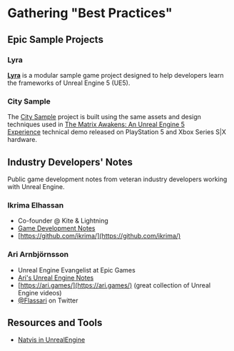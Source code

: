 # Gathering "Best Practices"

## Epic Sample Projects

### Lyra

[**Lyra**](https://docs.unrealengine.com/5.1/en-US/lyra-sample-game-in-unreal-engine/) is a modular sample game project designed to help developers learn the frameworks of Unreal Engine 5 (UE5).

### City Sample

The [City Sample](https://docs.unrealengine.com/5.0/en-US/city-sample-project-unreal-engine-demonstration) project is built using the same assets and design techniques used in [The Matrix Awakens: An Unreal Engine 5 Experience](https://www.unrealengine.com/wakeup) technical demo released on PlayStation 5 and Xbox Series S|X hardware.

## Industry Developers' Notes

Public game development notes from veteran industry developers working with Unreal Engine.

### Ikrima Elhassan

- Co-founder @ Kite & Lightning
- [Game Development Notes](https://ikrima.dev/)
- [https://github.com/ikrima/](https://github.com/ikrima/)
	  
### Ari Arnbjörnsson

- Unreal Engine Evangelist at Epic Games
- [Ari's Unreal Engine Notes](https://flassari.notion.site/My-Unreal-Engine-Notes-1a75e43f4014464984d4fae0617e5cef)
- [https://ari.games/](https://ari.games/) (great collection of Unreal Engine videos)
- [@Flassari](https://twitter.com/flassari) on Twitter

## Resources and Tools

- [Natvis in UnrealEngine](https://baemincheon.github.io/2021/03/01/unreal-engine-natvis/)
